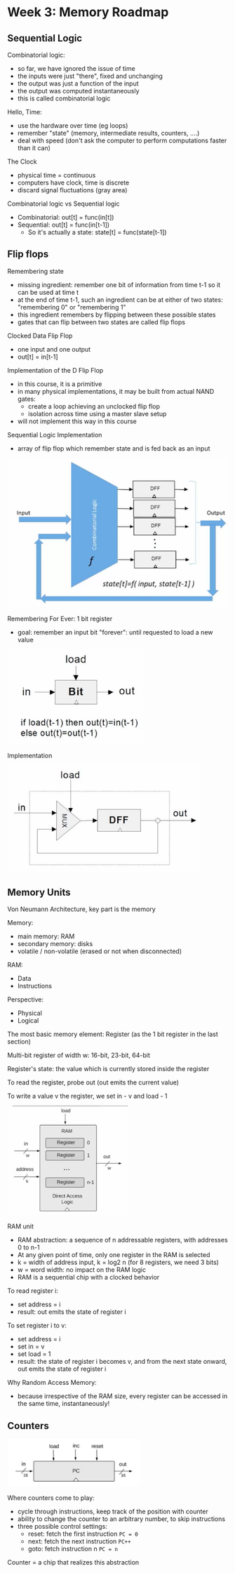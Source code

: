 # Week 3: Memory Roadmap

## Sequential Logic

Combinatorial logic:
- so far, we have ignored the issue of time
- the inputs were just "there", fixed and unchanging
- the output was just a function of the input
- the output was computed instantaneously
- this is called combinatorial logic

Hello, Time:
- use the hardware over time (eg loops)
- remember "state" (memory, intermediate results, counters, ....)
- deal with speed (don't ask the computer to perform computations faster than it can)

The Clock
- physical time = continuous
- computers have clock, time is discrete
- discard signal fluctuations (gray area)

Combinatorial logic vs Sequential logic
- Combinatorial: out[t] = func(in[t])
- Sequential: out[t] = func(in[t-1])
  - So it's actually a state: state[t] = func(state[t-1])

## Flip flops

Remembering state
- missing ingredient: remember one bit of information from time t-1 so it can be used at time t
- at the end of time t-1, such an ingredient can be at either of two states: "remembering 0" or "remembering 1"
- this ingredient remembers by flipping between these possible states
- gates that can flip between two states are called flip flops

Clocked Data Flip Flop
- one input and one output
- out[t] = in[t-1]

Implementation of the D Flip Flop
- in this course, it is a primitive
- in many physical implementations, it may be built from actual NAND gates:
  - create a loop achieving an unclocked flip flop
  - isolation across time using a master slave setup
- will not implement this way in this course

Sequential Logic Implementation
- array of flip flop which remember state and is fed back as an input

![](../assets/sequential-logic-implementation.png)

Remembering For Ever: 1 bit register
- goal: remember an input bit "forever": until requested to load a new value

![](../assets/1-bit-register.png)

Implementation

![](../assets/working-bit-implementation.png)

## Memory Units

Von Neumann Architecture, key part is the memory

Memory:
- main memory: RAM
- secondary memory: disks
- volatile / non-volatile (erased or not when disconnected)

RAM:
- Data
- Instructions

Perspective:
- Physical
- Logical

The most basic memory element: Register (as the 1 bit register in the last section)

Multi-bit register of width w: 16-bit, 23-bit, 64-bit

Register's state: the value which is currently stored inside the register

To read the register, probe out (out emits the current value)

To write a value v the register, we set in - v and load - 1

![](../assets/ram-unit.png)

RAM unit
- RAM abstraction: a sequence of n addressable registers, with addresses 0 to n-1
- At any given point of time, only one register in the RAM is selected
- k = width of address input, k = log2 n (for 8 registers, we need 3 bits)
- w = word width: no impact on the RAM logic
- RAM is a sequential chip with a clocked behavior

To read register i:
- set address = i
- result: out emits the state of register i

To set register i to v:
- set address = i
- set in = v
- set load = 1
- result: the state of register i becomes v, and from the next state onward, out emits the state of register i

Why Random Access Memory:
- because irrespective of the RAM size, every register can be accessed in the same time, instantaneously!

## Counters

![](../assets/counter-abstraction.png)

Where counters come to play:
- cycle through instructions, keep track of the position with counter
- ability to change the counter to an arbitrary number, to skip instructions
- three possible control settings:
  - reset: fetch the first instruction `PC = 0`
  - next: fetch the next instruction `PC++`
  - goto: fetch instruction n `PC = n`

Counter = a chip that realizes this abstraction

